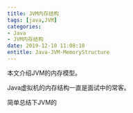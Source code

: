 ```yaml
---
title: JVM内存结构
tags: [java,JVM]
categories:
- Java
- JVM内存结构
date: 2019-12-10 11:08:18
entitle: Java-JVM-MemoryStructure
---
```


本文介绍JVM的内存模型。

<!--more-->

Java虚拟机的内存结构一直是面试中的常客。

简单总结下JVM的
